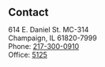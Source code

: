 <h2 style="margin: 60px 0px 10px;">Contact</h2>

614 E. Daniel St. MC-314
<br />
Champaign, IL 61820-7999
<br />
Phone: <a href="tel:+12173009010">217-300-0910</a>
<br />
Office: <a href="https://maps.app.goo.gl/xvHRWG27wSZXQ1Cv7">5125</a>
